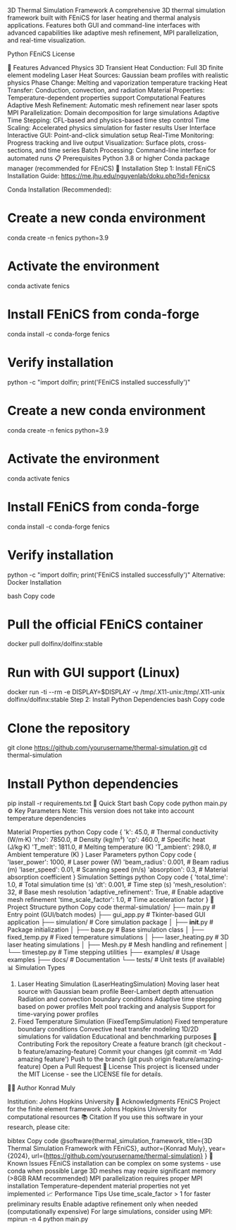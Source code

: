 3D Thermal Simulation Framework
A comprehensive 3D thermal simulation framework built with FEniCS for laser heating and thermal analysis applications. Features both GUI and command-line interfaces with advanced capabilities like adaptive mesh refinement, MPI parallelization, and real-time visualization.

Python
FEniCS
License

🚀 Features
Advanced Physics
3D Transient Heat Conduction: Full 3D finite element modeling
Laser Heat Sources: Gaussian beam profiles with realistic physics
Phase Change: Melting and vaporization temperature tracking
Heat Transfer: Conduction, convection, and radiation
Material Properties: Temperature-dependent properties support
Computational Features
Adaptive Mesh Refinement: Automatic mesh refinement near laser spots
MPI Parallelization: Domain decomposition for large simulations
Adaptive Time Stepping: CFL-based and physics-based time step control
Time Scaling: Accelerated physics simulation for faster results
User Interface
Interactive GUI: Point-and-click simulation setup
Real-Time Monitoring: Progress tracking and live output
Visualization: Surface plots, cross-sections, and time series
Batch Processing: Command-line interface for automated runs
📋 Prerequisites
Python 3.8 or higher
Conda package manager (recommended for FEniCS)
🔧 Installation
Step 1: Install FEniCS
Installation Guide: https://me.jhu.edu/nguyenlab/doku.php?id=fenicsx

Conda Installation (Recommended):

# Create a new conda environment
conda create -n fenics python=3.9

# Activate the environment
conda activate fenics

# Install FEniCS from conda-forge
conda install -c conda-forge fenics

# Verify installation
python -c "import dolfin; print('FEniCS installed successfully')"


# Create a new conda environment
conda create -n fenics python=3.9

# Activate the environment
conda activate fenics

# Install FEniCS from conda-forge
conda install -c conda-forge fenics

# Verify installation
python -c "import dolfin; print('FEniCS installed successfully')"
Alternative: Docker Installation

bash
Copy code
# Pull the official FEniCS container
docker pull dolfinx/dolfinx:stable

# Run with GUI support (Linux)
docker run -ti --rm -e DISPLAY=$DISPLAY -v /tmp/.X11-unix:/tmp/.X11-unix dolfinx/dolfinx:stable
Step 2: Install Python Dependencies
bash
Copy code
# Clone the repository
git clone https://github.com/yourusername/thermal-simulation.git
cd thermal-simulation

# Install Python dependencies
pip install -r requirements.txt
🚀 Quick Start
bash
Copy code
python main.py
⚙️ Key Parameters
Note: This version does not take into account temperature dependencies

Material Properties
python
Copy code
{
    'k': 45.0,           # Thermal conductivity (W/m·K)
    'rho': 7850.0,       # Density (kg/m³)
    'cp': 460.0,         # Specific heat (J/kg·K)
    'T_melt': 1811.0,    # Melting temperature (K)
    'T_ambient': 298.0,  # Ambient temperature (K)
}
Laser Parameters
python
Copy code
{
    'laser_power': 1000,     # Laser power (W)
    'beam_radius': 0.001,    # Beam radius (m)
    'laser_speed': 0.01,     # Scanning speed (m/s)
    'absorption': 0.3,       # Material absorption coefficient
}
Simulation Settings
python
Copy code
{
    'total_time': 1.0,           # Total simulation time (s)
    'dt': 0.001,                 # Time step (s)
    'mesh_resolution': 32,       # Base mesh resolution
    'adaptive_refinement': True, # Enable adaptive mesh refinement
    'time_scale_factor': 1.0,    # Time acceleration factor
}
📁 Project Structure
python
Copy code
thermal-simulation/
├── main.py                  # Entry point (GUI/batch modes)
├── gui_app.py              # Tkinter-based GUI application
├── simulation/             # Core simulation package
│   ├── __init__.py         # Package initialization
│   ├── base.py             # Base simulation class
│   ├── fixed_temp.py       # Fixed temperature simulations
│   ├── laser_heating.py    # 3D laser heating simulations
│   ├── Mesh.py             # Mesh handling and refinement
│   └── timestep.py         # Time stepping utilities
├── examples/               # Usage examples
├── docs/                   # Documentation
└── tests/                  # Unit tests (if available)
📊 Simulation Types
1. Laser Heating Simulation (LaserHeatingSimulation)
Moving laser heat source with Gaussian beam profile
Beer-Lambert depth attenuation
Radiation and convection boundary conditions
Adaptive time stepping based on power profiles
Melt pool tracking and analysis
Support for time-varying power profiles
2. Fixed Temperature Simulation (FixedTempSimulation)
Fixed temperature boundary conditions
Convective heat transfer modeling
1D/2D simulations for validation
Educational and benchmarking purposes
🤝 Contributing
Fork the repository
Create a feature branch (git checkout -b feature/amazing-feature)
Commit your changes (git commit -m 'Add amazing feature')
Push to the branch (git push origin feature/amazing-feature)
Open a Pull Request
📄 License
This project is licensed under the MIT License - see the LICENSE file for details.

👨‍💻 Author
Konrad Muly

Institution: Johns Hopkins University
🙏 Acknowledgments
FEniCS Project for the finite element framework
Johns Hopkins University for computational resources
📚 Citation
If you use this software in your research, please cite:

bibtex
Copy code
@software{thermal_simulation_framework,
    title={3D Thermal Simulation Framework with FEniCS},
    author={Konrad Muly},
    year={2024},
    url={https://github.com/yourusername/thermal-simulation}
}
🐛 Known Issues
FEniCS installation can be complex on some systems - use conda when possible
Large 3D meshes may require significant memory (>8GB RAM recommended)
MPI parallelization requires proper MPI installation
Temperature-dependent material properties not yet implemented
📈 Performance Tips
Use time_scale_factor > 1 for faster preliminary results
Enable adaptive refinement only when needed (computationally expensive)
For large simulations, consider using MPI: mpirun -n 4 python main.py